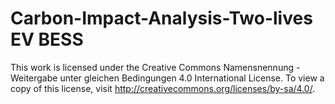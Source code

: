 # Carbon-Impact-Analysis-Two-lives EV BESS

This work is licensed under the Creative Commons Namensnennung - Weitergabe unter gleichen Bedingungen 4.0 International License. To view a copy of this license, visit
http://creativecommons.org/licenses/by-sa/4.0/.

